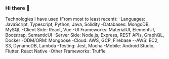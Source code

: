 ### Hi there 👋

Technologies I have used (From most to least recent):
-Languages: JavaScript, Typescript, Python, Java, Solidity
-Databases: MongoDB, MySQL
-Client Side: React, Vue
-UI Frameworks: MaterialUI, ElementUI, Bootstrap, SemanticUI
-Server Side: Node.js, Express, REST APIs, GraphQL, Docker
-ODM/ORM: Mongoose
-Cloud: AWS, GCP, Firebase
--AWS: EC2, S3, DynamoDB, Lambda
-Testing: Jest, Mocha
-Mobile: Android Studio, Flutter, React Native
-Other Frameworks: Truffle

<!--
**marktanrj/marktanrj** is a ✨ _special_ ✨ repository because its `README.md` (this file) appears on your GitHub profile.

Here are some ideas to get you started:

- 🔭 I’m currently working on ...
- 🌱 I’m currently learning ...
- 👯 I’m looking to collaborate on ...
- 🤔 I’m looking for help with ...
- 💬 Ask me about ...
- 📫 How to reach me: ...
- 😄 Pronouns: ...
- ⚡ Fun fact: ...
-->
